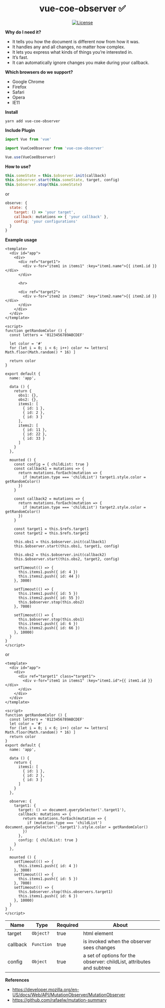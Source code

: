 <h1 align="center">vue-coe-observer ✅</h1>

<p align="center">
  <a href="#"><img src="https://img.shields.io/npm/l/vuelidation.svg" alt="License" target="_blank"></a>
</p>

**Why do I need it?**
  * It tells you how the document is different now from how it was.
  * It handles any and all changes, no matter how complex.
  * It lets you express what kinds of things you’re interested in.
  * It’s fast. 
  * It can automatically ignore changes you make during your callback.
  
**Which browsers do we support?**
  * Google Chrome
  * Firefox
  * Safari
  * Opera
  * IE11

**Install**

`yarn add vue-coe-observer`

**Include Plugin**
```javascript
import Vue from 'vue'

import VueCoeObserver from 'vue-coe-observer'

Vue.use(VueCoeObserver)
```

**How to use?**
```js 
this.someState = this.$observer.init(callback)
this.$observer.start(this.someState, target, config)
this.$observer.stop(this.someState)
```

or 

```js
observe: {
  state: {
    target: () => 'your target',
    callback: mutations => { 'your callback' },
    config: 'your configurations' 
  }
}
```

**Example usage**
```vue
<template>
  <div id="app">
    <div>
      <div ref="target1">
        <div v-for="item1 in items1" :key="item1.name">{{ item1.id }}</div>
      </div>

      <hr>

      <div ref="target2">
        <div v-for="item2 in items2" :key="item2.name">{{ item2.id }}</div>
      </div>
    </div>
  </div>
</template>

<script>
function getRandomColor () {
  const letters = '0123456789ABCDEF'

  let color = '#'
  for (let i = 0; i < 6; i++) color += letters[ Math.floor(Math.random() * 16) ]

  return color
}

export default {
  name: 'app',

  data () {
    return {
      obs1: {},
      obs2: {},
      items1: [
        { id: 1 },
        { id: 2 },
        { id: 3 }
      ],
      items2: [
        { id: 11 },
        { id: 22 },
        { id: 33 }
      ]
    }
  },

  mounted () {
    const config = { childList: true }
    const callback1 = mutations => {
      return mutations.forEach(mutation => {
        if (mutation.type === 'childList') target1.style.color = getRandomColor()
      })
    }

    const callback2 = mutations => {
      return mutations.forEach(mutation => {
        if (mutation.type === 'childList') target2.style.color = getRandomColor()
      })
    }

    const target1 = this.$refs.target1
    const target2 = this.$refs.target2

    this.obs1 = this.$observer.init(callback1)
    this.$observer.start(this.obs1, target1, config)

    this.obs2 = this.$observer.init(callback2)
    this.$observer.start(this.obs2, target2, config)

    setTimeout(() => {
      this.items1.push({ id: 4 })
      this.items2.push({ id: 44 })
    }, 3000)

    setTimeout(() => {
      this.items1.push({ id: 5 })
      this.items2.push({ id: 55 })
      this.$observer.stop(this.obs2)
    }, 7000)

    setTimeout(() => {
      this.$observer.stop(this.obs1)
      this.items1.push({ id: 6 })
      this.items2.push({ id: 66 })
    }, 10000)
  }
}
</script>
```

or

```vue
<template>
  <div id="app">
    <div>
      <div ref="target1" class="target1">
        <div v-for="item1 in items1" :key="item1.id">{{ item1.id }}</div>
      </div>
    </div>
  </div>
</template>

<script>
function getRandomColor () {
  const letters = '0123456789ABCDEF'
  let color = '#'
  for (let i = 0; i < 6; i++) color += letters[ Math.floor(Math.random() * 16) ]
  return color
}
export default {
  name: 'app',

  data () {
    return {
      items1: [
        { id: 1 },
        { id: 2 },
        { id: 3 }
      ]
    }
  },

  observe: {
    target1: {
      target: () => document.querySelector('.target1'),
      callback: mutations => {
        return mutations.forEach(mutation => {
          if (mutation.type === 'childList') document.querySelector('.target1').style.color = getRandomColor()
        })
      },
      config: { childList: true }
    }
  },

  mounted () {
    setTimeout(() => {
      this.items1.push({ id: 4 })
    }, 3000)
    setTimeout(() => {
      this.items1.push({ id: 5 })
    }, 7000)
    setTimeout(() => {
      this.$observer.stop(this.observers.target1)
      this.items1.push({ id: 6 })
    }, 10000)
  }
}
</script>
```

Name           | Type            |  Required | About
----           | -----------     |  -------  | -----
target         | `Object?`       |    true   | html element
callback       | `Function`      |    true   | is invoked when the observer sees changes 
config         | `Object`        |    true   | a set of options for the observer: childList, attributes and subtree

**References**
- https://developer.mozilla.org/en-US/docs/Web/API/MutationObserver/MutationObserver
- https://github.com/rafaelw/mutation-summary
